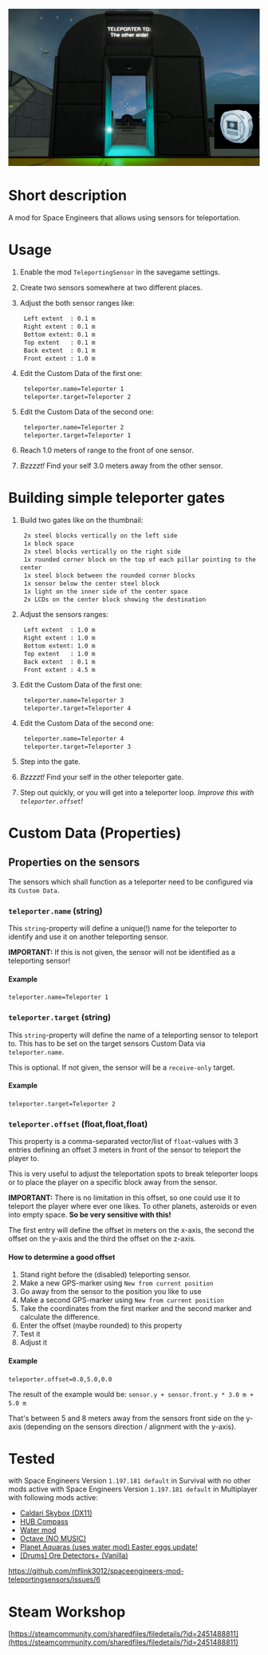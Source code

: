 ![Thumbnail](thumb.png)

# Short description
A mod for Space Engineers that allows using sensors for teleportation.

# Usage

1. Enable the mod `TeleportingSensor` in the savegame settings.
1. Create two sensors somewhere at two different places.
1. Adjust the both sensor ranges like:

        Left extent  : 0.1 m
        Right extent : 0.1 m
        Bottom extent: 0.1 m
        Top extent   : 0.1 m
        Back extent  : 0.1 m
        Front extent : 1.0 m

1. Edit the Custom Data of the first one:

        teleporter.name=Teleporter 1
        teleporter.target=Teleporter 2

1. Edit the Custom Data of the second one:

        teleporter.name=Teleporter 2
        teleporter.target=Teleporter 1

1. Reach 1.0 meters of range to the front of one sensor.
1. *Bzzzzt!* Find your self 3.0 meters away from the other sensor.

# Building simple teleporter gates

1. Build two gates like on the thumbnail:

        2x steel blocks vertically on the left side
        1x block space
        2x steel blocks vertically on the right side
        1x rounded corner block on the top of each pillar pointing to the center
        1x steel block between the rounded corner blocks
        1x sensor below the center steel block
        1x light on the inner side of the center space
        2x LCDs on the center block showing the destination

1. Adjust the sensors ranges:

        Left extent  : 1.0 m
        Right extent : 1.0 m
        Bottom extent: 1.0 m
        Top extent   : 1.0 m
        Back extent  : 0.1 m
        Front extent : 4.5 m

1. Edit the Custom Data of the first one:

        teleporter.name=Teleporter 3
        teleporter.target=Teleporter 4

1. Edit the Custom Data of the second one:

        teleporter.name=Teleporter 4
        teleporter.target=Teleporter 3

1. Step into the gate.
1. *Bzzzzt!* Find your self in the other teleporter gate.
1. Step out quickly, or you will get into a teleporter loop. *Improve this with `teleporter.offset`!*

# Custom Data (Properties)

## Properties on the sensors

The sensors which shall function as a teleporter need to be configured via its `Custom Data`.

### `teleporter.name` (string)

This `string`-property will define a unique(!) name for the teleporter to identify and use it on another teleporting sensor.

**IMPORTANT:** If this is not given, the sensor will not be identified as a teleporting sensor!

#### Example

`teleporter.name=Teleporter 1`

### `teleporter.target` (string)

This `string`-property will define the name of a teleporting sensor to teleport to. This has to be set on the target sensors Custom Data via `teleporter.name`.

This is optional. If not given, the sensor will be a `receive-only` target.

#### Example

`teleporter.target=Teleporter 2`

### `teleporter.offset` (float,float,float)

This property is a comma-separated vector/list of `float`-values with 3 entries defining an offset 3 meters in front of the sensor to teleport the player to.

This is very useful to adjust the teleportation spots to break teleporter loops or to place the player on a specific block away from the sensor.

**IMPORTANT:** There is no limitation in this offset, so one could use it to teleport the player where ever one likes. To other planets, asteroids or even into empty space. **So be very sensitive with this!**

The first entry will define the offset in meters on the x-axis, the second the offset on the y-axis and the third the offset on the z-axis.

#### How to determine a good offset

1. Stand right before the (disabled) teleporting sensor.
1. Make a new GPS-marker using `New from current position`
1. Go away from the sensor to the position you like to use
1. Make a second GPS-marker using `New from current position`
1. Take the coordinates from the first marker and the second marker and calculate the difference.
1. Enter the offset (maybe rounded) to this property
1. Test it
1. Adjust it

#### Example

`teleporter.offset=0.0,5.0,0.0`

The result of the example would be: `sensor.y + sensor.front.y * 3.0 m + 5.0 m`

That's between 5 and 8 meters away from the sensors front side on the y-axis (depending on the sensors direction / alignment with the y-axis).

# Tested

with Space Engineers Version `1.197.181 default` in Survival with no other mods active
with Space Engineers Version `1.197.181 default` in Multiplayer with following mods active:

- [Caldari Skybox (DX11)](https://steamcommunity.com/sharedfiles/filedetails/?id=540223802)
- [HUB Compass](https://steamcommunity.com/sharedfiles/filedetails/?id=1469072169)
- [Water mod](https://steamcommunity.com/sharedfiles/filedetails/?id=2200451495)
- [Octave (NO MUSIC)](https://steamcommunity.com/sharedfiles/filedetails/?id=2198167491)
- [Planet Aquaras (uses water mod) Easter eggs update!](https://steamcommunity.com/sharedfiles/filedetails/?id=2217031815)
- [[Drums] Ore Detectors+ (Vanilla)](https://steamcommunity.com/sharedfiles/filedetails/?id=1687631436)

https://github.com/mflink3012/spaceengineers-mod-teleportingsensors/issues/6

# Steam Workshop

[https://steamcommunity.com/sharedfiles/filedetails/?id=2451488811](https://steamcommunity.com/sharedfiles/filedetails/?id=2451488811)

